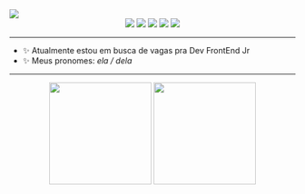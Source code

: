 <img src="https://user-images.githubusercontent.com/93724854/169389573-5257b1fb-1cd2-470b-be75-e71d9d4e5aa5.png"/>
<div align="center">
  <img src="https://img.shields.io/badge/HTML5-E34F26?style=for-the-badge&logo=html5&logoColor=white"/>
   <img src="https://img.shields.io/badge/CSS3-1572B6?style=for-the-badge&logo=css3&logoColor=white"/>
   <img src="https://img.shields.io/badge/JavaScript-F7DF1E?style=for-the-badge&logo=javascript&logoColor=black"/>
   <img src="https://img.shields.io/badge/React-20232A?style=for-the-badge&logo=react&logoColor=61DAFB"/>
  <img src="https://img.shields.io/badge/styled--components-DB7093?style=for-the-badge&logo=styled-components&logoColor=white" />
</div>
<hr/>
<ul>
  <li> ✨ Atualmente estou em busca de vagas pra Dev FrontEnd Jr</li>
  <li> ✨ Meus pronomes: <em>ela / dela</em></li>
</ul>
<hr/>
<div align="center">
  <img height="180em" src="https://github-readme-stats.vercel.app/api?username=beatrizmunhozl&show_icons=true&theme=radical&hide_border=true&count_private=true&include_all_commits=true" />
  <img height="180em" src="https://github-readme-stats.vercel.app/api/top-langs/?username=beatrizmunhozl&theme=radical&hide_border=true" />
  
</div>
